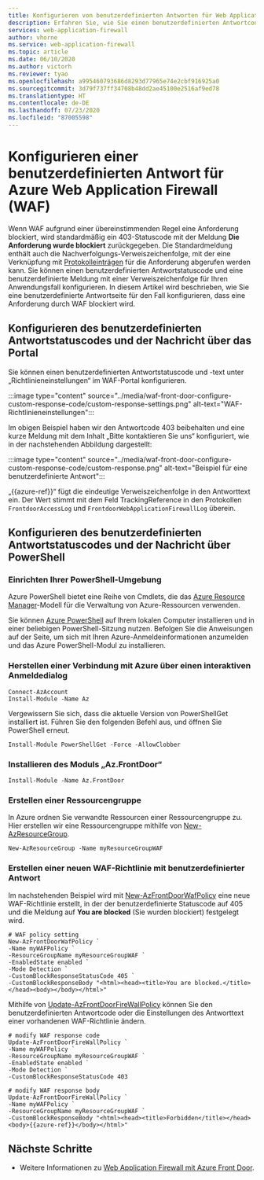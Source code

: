 ```yaml
---
title: Konfigurieren von benutzerdefinierten Antworten für Web Application Firewall (WAF) mit Azure Front Door
description: Erfahren Sie, wie Sie einen benutzerdefinierten Antwortcode und eine Meldung für den Fall konfigurieren, dass eine Anforderung durch WAF blockiert wird.
services: web-application-firewall
author: vhorne
ms.service: web-application-firewall
ms.topic: article
ms.date: 06/10/2020
ms.author: victorh
ms.reviewer: tyao
ms.openlocfilehash: a995460793686d8293d77965e74e2cbf916925a0
ms.sourcegitcommit: 3d79f737ff34708b48dd2ae45100e2516af9ed78
ms.translationtype: HT
ms.contentlocale: de-DE
ms.lasthandoff: 07/23/2020
ms.locfileid: "87005598"
---
```

# <a name="configure-a-custom-response-for-azure-web-application-firewall-waf"></a>Konfigurieren einer benutzerdefinierten Antwort für Azure Web Application Firewall (WAF)

Wenn WAF aufgrund einer übereinstimmenden Regel eine Anforderung blockiert, wird standardmäßig ein 403-Statuscode mit der Meldung **Die Anforderung wurde blockiert** zurückgegeben. Die Standardmeldung enthält auch die Nachverfolgungs-Verweiszeichenfolge, mit der eine Verknüpfung mit [Protokolleinträgen](https://docs.microsoft.com/azure/web-application-firewall/afds/waf-front-door-monitor) für die Anforderung abgerufen werden kann.  Sie können einen benutzerdefinierten Antwortstatuscode und eine benutzerdefinierte Meldung mit einer Verweiszeichenfolge für Ihren Anwendungsfall konfigurieren. In diesem Artikel wird beschrieben, wie Sie eine benutzerdefinierte Antwortseite für den Fall konfigurieren, dass eine Anforderung durch WAF blockiert wird.

## <a name="configure-custom-response-status-code-and-message-use-portal"></a>Konfigurieren des benutzerdefinierten Antwortstatuscodes und der Nachricht über das Portal

Sie können einen benutzerdefinierten Antwortstatuscode und -text unter „Richtlinieneinstellungen“ im WAF-Portal konfigurieren.

:::image type="content" source="../media/waf-front-door-configure-custom-response-code/custom-response-settings.png" alt-text="WAF-Richtlinieneinstellungen":::

Im obigen Beispiel haben wir den Antwortcode 403 beibehalten und eine kurze Meldung mit dem Inhalt „Bitte kontaktieren Sie uns“ konfiguriert, wie in der nachstehenden Abbildung dargestellt:

:::image type="content" source="../media/waf-front-door-configure-custom-response-code/custom-response.png" alt-text="Beispiel für eine benutzerdefinierte Antwort":::

„{{azure-ref}}“ fügt die eindeutige Verweiszeichenfolge in den Antworttext ein. Der Wert stimmt mit dem Feld TrackingReference in den Protokollen `FrontdoorAccessLog` und `FrontdoorWebApplicationFirewallLog` überein.

## <a name="configure-custom-response-status-code-and-message-use-powershell"></a>Konfigurieren des benutzerdefinierten Antwortstatuscodes und der Nachricht über PowerShell

### <a name="set-up-your-powershell-environment"></a>Einrichten Ihrer PowerShell-Umgebung

Azure PowerShell bietet eine Reihe von Cmdlets, die das [Azure Resource Manager](https://docs.microsoft.com/azure/azure-resource-manager/resource-group-overview)-Modell für die Verwaltung von Azure-Ressourcen verwenden. 

Sie können [Azure PowerShell](https://docs.microsoft.com/powershell/azure/) auf Ihrem lokalen Computer installieren und in einer beliebigen PowerShell-Sitzung nutzen. Befolgen Sie die Anweisungen auf der Seite, um sich mit Ihren Azure-Anmeldeinformationen anzumelden und das Azure PowerShell-Modul zu installieren.

### <a name="connect-to-azure-with-an-interactive-dialog-for-sign-in"></a>Herstellen einer Verbindung mit Azure über einen interaktiven Anmeldedialog

```
Connect-AzAccount
Install-Module -Name Az

```
Vergewissern Sie sich, dass die aktuelle Version von PowerShellGet installiert ist. Führen Sie den folgenden Befehl aus, und öffnen Sie PowerShell erneut.
```
Install-Module PowerShellGet -Force -AllowClobber
``` 
### <a name="install-azfrontdoor-module"></a>Installieren des Moduls „Az.FrontDoor“ 

```
Install-Module -Name Az.FrontDoor
```

### <a name="create-a-resource-group"></a>Erstellen einer Ressourcengruppe

In Azure ordnen Sie verwandte Ressourcen einer Ressourcengruppe zu. Hier erstellen wir eine Ressourcengruppe mithilfe von [New-AzResourceGroup](/powershell/module/Az.resources/new-Azresourcegroup).

```azurepowershell-interactive
New-AzResourceGroup -Name myResourceGroupWAF
```

### <a name="create-a-new-waf-policy-with-custom-response"></a>Erstellen einer neuen WAF-Richtlinie mit benutzerdefinierter Antwort 

Im nachstehenden Beispiel wird mit [New-AzFrontDoorWafPolicy](/powershell/module/az.frontdoor/new-azfrontdoorwafpolicy) eine neue WAF-Richtlinie erstellt, in der der benutzerdefinierte Statuscode auf 405 und die Meldung auf **You are blocked** (Sie wurden blockiert) festgelegt wird.

```azurepowershell
# WAF policy setting
New-AzFrontDoorWafPolicy `
-Name myWAFPolicy `
-ResourceGroupName myResourceGroupWAF `
-EnabledState enabled `
-Mode Detection `
-CustomBlockResponseStatusCode 405 `
-CustomBlockResponseBody "<html><head><title>You are blocked.</title></head><body></body></html>"
```

Mithilfe von [Update-AzFrontDoorFireWallPolicy](/powershell/module/az.frontdoor/Update-AzFrontDoorWafPolicy) können Sie den benutzerdefinierten Antwortcode oder die Einstellungen des Antworttext einer vorhandenen WAF-Richtlinie ändern.

```azurepowershell
# modify WAF response code
Update-AzFrontDoorFireWallPolicy `
-Name myWAFPolicy `
-ResourceGroupName myResourceGroupWAF `
-EnabledState enabled `
-Mode Detection `
-CustomBlockResponseStatusCode 403
```

```azurepowershell
# modify WAF response body
Update-AzFrontDoorFireWallPolicy `
-Name myWAFPolicy `
-ResourceGroupName myResourceGroupWAF `
-CustomBlockResponseBody "<html><head><title>Forbidden</title></head><body>{{azure-ref}}</body></html>"
```

## <a name="next-steps"></a>Nächste Schritte
- Weitere Informationen zu [Web Application Firewall mit Azure Front Door](../afds/afds-overview.md).